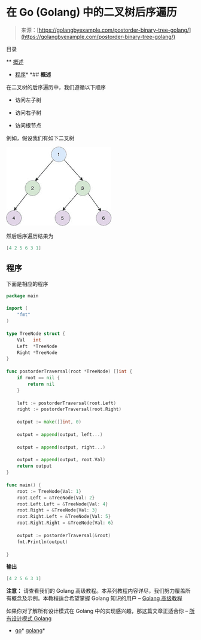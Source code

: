 <!--yml

分类：未分类

日期：2024-10-13 06:45:51

-->

# 在 Go (Golang) 中的二叉树后序遍历

> 来源：[https://golangbyexample.com/postorder-binary-tree-golang/](https://golangbyexample.com/postorder-binary-tree-golang/)

目录

**   [概述](#Overview "Overview")

+   [程序](#Program "Program")*  *## **概述**

在二叉树的后序遍历中，我们遵循以下顺序

+   访问左子树

+   访问右子树

+   访问根节点

例如，假设我们有如下二叉树

![](img/9a9347838908483552b24df3dc54cd38.png)

然后后序遍历结果为

```go
[4 2 5 6 3 1]
```

## **程序**

下面是相应的程序

```go
package main

import (
	"fmt"
)

type TreeNode struct {
	Val   int
	Left  *TreeNode
	Right *TreeNode
}

func postorderTraversal(root *TreeNode) []int {
	if root == nil {
		return nil
	}

	left := postorderTraversal(root.Left)
	right := postorderTraversal(root.Right)

	output := make([]int, 0)

	output = append(output, left...)

	output = append(output, right...)

	output = append(output, root.Val)
	return output
}

func main() {
	root := TreeNode{Val: 1}
	root.Left = &TreeNode{Val: 2}
	root.Left.Left = &TreeNode{Val: 4}
	root.Right = &TreeNode{Val: 3}
	root.Right.Left = &TreeNode{Val: 5}
	root.Right.Right = &TreeNode{Val: 6}

	output := postorderTraversal(&root)
	fmt.Println(output)

}
```

**输出**

```go
[4 2 5 6 3 1]
```

**注意：** 请查看我们的 Golang 高级教程。本系列教程内容详尽，我们努力覆盖所有概念及示例。本教程适合希望掌握 Golang 知识的用户 – [Golang 高级教程](https://golangbyexample.com/golang-comprehensive-tutorial/)

如果你对了解所有设计模式在 Golang 中的实现感兴趣，那这篇文章正适合你 – [所有设计模式 Golang](https://golangbyexample.com/all-design-patterns-golang/)

+   [go](https://golangbyexample.com/tag/go/)*   [golang](https://golangbyexample.com/tag/golang/)*
